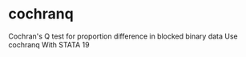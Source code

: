 # cochranq
Cochran's Q test for proportion difference in blocked binary data Use cochranq With STATA 19
